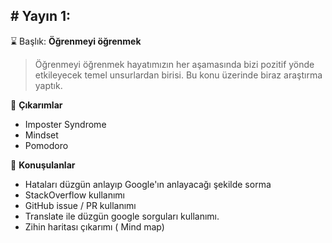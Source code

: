 # Yayın 1:
---

:hourglass: Başlık: **Öğrenmeyi öğrenmek**

> Öğrenmeyi öğrenmek hayatımızın her aşamasında bizi pozitif yönde etkileyecek temel unsurlardan birisi. Bu konu üzerinde biraz araştırma yaptık.

:dizzy: **Çıkarımlar**

- Imposter Syndrome
- Mindset
- Pomodoro

:mega: **Konuşulanlar**

- Hataları düzgün anlayıp Google'ın anlayacağı şekilde sorma
- StackOverflow kullanımı
- GitHub issue / PR kullanımı
- Translate ile düzgün google sorguları kullanımı.
- Zihin haritası çıkarımı ( Mind map)
